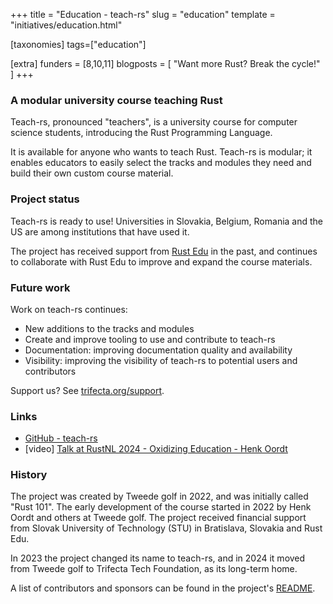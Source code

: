 +++
title = "Education - teach-rs"
slug = "education"
template = "initiatives/education.html"

[taxonomies]
tags=["education"]

[extra]
funders = [8,10,11]
blogposts = [
    "Want more Rust? Break the cycle!"
]
+++

### A modular university course teaching Rust

Teach-rs, pronounced "teachers", is a university course for computer science students, introducing the Rust Programming Language. 

It is available for anyone who wants to teach Rust. Teach-rs is modular; it enables educators to easily select the tracks and modules they need and build their own custom course material.

### Project status

Teach-rs is ready to use! Universities in Slovakia, Belgium, Romania and the US are among institutions that have used it.

The project has received support from [Rust Edu](https://rust-edu.org/) in the past, and continues to collaborate with Rust Edu to improve and expand the course materials.

### Future work

Work on teach-rs continues:

- New additions to the tracks and modules
- Create and improve tooling to use and contribute to teach-rs 
- Documentation: improving documentation quality and availability
- Visibility: improving the visibility of teach-rs to potential users and contributors

Support us? See [trifecta.org/support](/support).

### Links

- [GitHub - teach-rs](https://github.com/trifectatechfoundation/teach-rs)
- [video] [Talk at RustNL 2024 - Oxidizing Education - Henk Oordt](https://www.youtube.com/watch?v=KwZM0lSTvyk)

### History

The project was created by Tweede golf in 2022, and was initially called "Rust 101". The early development of the course started in 2022 by Henk Oordt and others at Tweede golf. The project received financial support from Slovak University of Technology (STU) in Bratislava, Slovakia and Rust Edu.

In 2023 the project changed its name to teach-rs, and in 2024 it moved from Tweede golf to Trifecta Tech Foundation, as its long-term home.

A list of contributors and sponsors can be found in the project's [README](https://github.com/trifectatechfoundation/teach-rs/blob/main/README.md).
